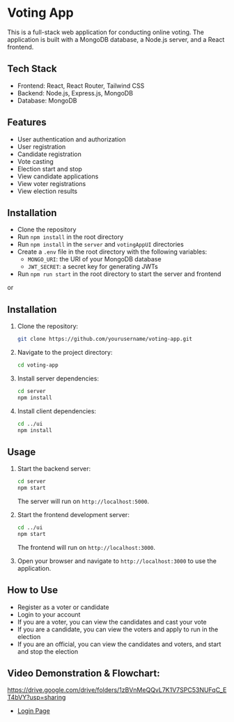 # Voting App

This is a full-stack web application for conducting online voting. The application is built with a MongoDB database, a Node.js server, and a React frontend.

## Tech Stack

- Frontend: React, React Router, Tailwind CSS
- Backend: Node.js, Express.js, MongoDB
- Database: MongoDB

## Features

- User authentication and authorization
- User registration
- Candidate registration
- Vote casting
- Election start and stop
- View candidate applications
- View voter registrations
- View election results

## Installation

- Clone the repository
- Run `npm install` in the root directory
- Run `npm install` in the `server` and `votingAppUI` directories
- Create a `.env` file in the root directory with the following variables:
  - `MONGO_URI`: the URI of your MongoDB database
  - `JWT_SECRET`: a secret key for generating JWTs
- Run `npm run start` in the root directory to start the server and frontend

or 

## Installation

1. Clone the repository:

    ```sh
    git clone https://github.com/yourusername/voting-app.git
    ```

2. Navigate to the project directory:

    ```sh
    cd voting-app
    ```

3. Install server dependencies:

    ```sh
    cd server
    npm install
    ```

4. Install client dependencies:

    ```sh
    cd ../ui
    npm install
    ```

## Usage

1. Start the backend server:

    ```sh
    cd server
    npm start
    ```

    The server will run on `http://localhost:5000`.

2. Start the frontend development server:

    ```sh
    cd ../ui
    npm start
    ```

    The frontend will run on `http://localhost:3000`.

3. Open your browser and navigate to `http://localhost:3000` to use the application.

## How to Use

- Register as a voter or candidate
- Login to your account
- If you are a voter, you can view the candidates and cast your vote
- If you are a candidate, you can view the voters and apply to run in the election
- If you are an official, you can view the candidates and voters, and start and stop the election

## Video Demonstration & Flowchart: 
https://drive.google.com/drive/folders/1zBVnMeQQvL7K1V7SPC53NUFqC_ET4bVY?usp=sharing
- [Login Page](https://github.com/vishnuajithg/voting-app-reactjs/blob/main/votingAppUI/src/assets/img/undraw_candidate_ubwv.svg)

